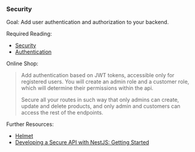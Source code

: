 ### Security

Goal: Add user authentication and authorization to your backend.

Required Reading:
- [Security](https://docs.nestjs.com/openapi/security)
- [Authentication](https://docs.nestjs.com/security/authentication)

Online Shop:

> Add authentication based on JWT tokens, accessible only for registered users. You will create an admin role and a customer role, which will determine their permissions within the api.
> 
> Secure all your routes in such way that only admins can create, update and delete products, and only admin and customers can access the rest of the endpoints.

Further Resources:
- [Helmet](https://docs.nestjs.com/security/helmet)
- [Developing a Secure API with NestJS: Getting Started](https://auth0.com/blog/developing-a-secure-api-with-nestjs-getting-started/)